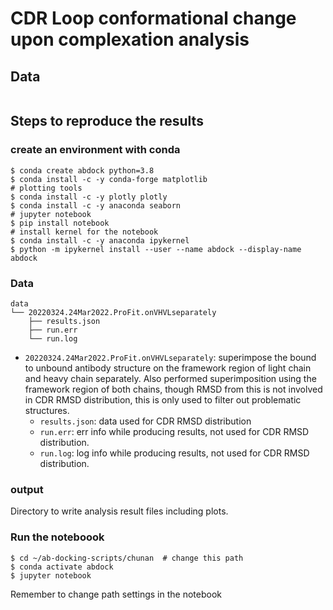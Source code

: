 # CDR Loop conformational change upon complexation analysis 

## Data
```

```

## Steps to reproduce the results

### create an environment with conda 
```shell
$ conda create abdock python=3.8
$ conda install -c -y conda-forge matplotlib
# plotting tools
$ conda install -c -y plotly plotly
$ conda install -c -y anaconda seaborn
# jupyter notebook 
$ pip install notebook
# install kernel for the notebook 
$ conda install -c -y anaconda ipykernel
$ python -m ipykernel install --user --name abdock --display-name abdock   
```

### Data
```
data
└── 20220324.24Mar2022.ProFit.onVHVLseparately
    ├── results.json
    ├── run.err
    └── run.log
```
- `20220324.24Mar2022.ProFit.onVHVLseparately`: superimpose the bound to unbound antibody structure on the framework region of light chain and heavy chain separately. Also performed superimposition using the framework region of both chains, though RMSD from this is not involved in CDR RMSD distribution, this is only used to filter out problematic structures.
  - `results.json`: data used for CDR RMSD distribution 
  - `run.err`: err info while producing results, not used for CDR RMSD distribution. 
  - `run.log`: log info while producing results, not used for CDR RMSD distribution.
### output 
Directory to write analysis result files including plots.

### Run the noteboook 
```shell
$ cd ~/ab-docking-scripts/chunan  # change this path 
$ conda activate abdock 
$ jupyter notebook 
```
Remember to change path settings in the notebook
